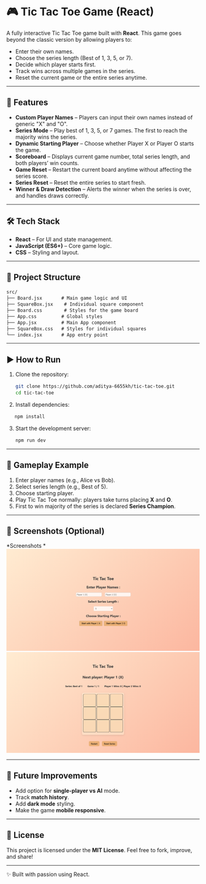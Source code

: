 # 🎮 Tic Tac Toe Game (React)

A fully interactive Tic Tac Toe game built with **React**.
This game goes beyond the classic version by allowing players to:

* Enter their own names.
* Choose the series length (Best of 1, 3, 5, or 7).
* Decide which player starts first.
* Track wins across multiple games in the series.
* Reset the current game or the entire series anytime.

---

## 🚀 Features

* **Custom Player Names** – Players can input their own names instead of generic "X" and "O".
* **Series Mode** – Play best of 1, 3, 5, or 7 games. The first to reach the majority wins the series.
* **Dynamic Starting Player** – Choose whether Player X or Player O starts the game.
* **Scoreboard** – Displays current game number, total series length, and both players’ win counts.
* **Game Reset** – Restart the current board anytime without affecting the series score.
* **Series Reset** – Reset the entire series to start fresh.
* **Winner & Draw Detection** – Alerts the winner when the series is over, and handles draws correctly.

---

## 🛠️ Tech Stack

* **React** – For UI and state management.
* **JavaScript (ES6+)** – Core game logic.
* **CSS** – Styling and layout.

---

## 📂 Project Structure

```
src/
├── Board.jsx       # Main game logic and UI
├── SquareBox.jsx    # Individual square component
├── Board.css        # Styles for the game board
├── App.css         # Global styles
├── App.jsx         # Main App component
├── SquareBox.css   # Styles for individual squares
└── index.jsx       # App entry point
```

---

## ▶️ How to Run

1. Clone the repository:

   ```bash
   git clone https://github.com/aditya-6655kh/tic-tac-toe.git
   cd tic-tac-toe
   ```

2. Install dependencies:

```bash
   npm install
   ```

3. Start the development server:

   ```bash
   npm run dev
   ```

---

## 🎯 Gameplay Example

1. Enter player names (e.g., Alice vs Bob).
2. Select series length (e.g., Best of 5).
3. Choose starting player.
4. Play Tic Tac Toe normally: players take turns placing **X** and **O**.
5. First to win majority of the series is declared **Series Champion**.

---

## 📸 Screenshots (Optional)

*Screenshots *
![Entry Point](./public/tic-tac-toe.png)
![Gameplay](./public/tic-tac-toe-2.png)

---

## 🔮 Future Improvements

* Add option for **single-player vs AI** mode.
* Track **match history**.
* Add **dark mode** styling.
* Make the game **mobile responsive**.

---

## 📜 License

This project is licensed under the **MIT License**.
Feel free to fork, improve, and share!

---

✨ Built with passion using React.
